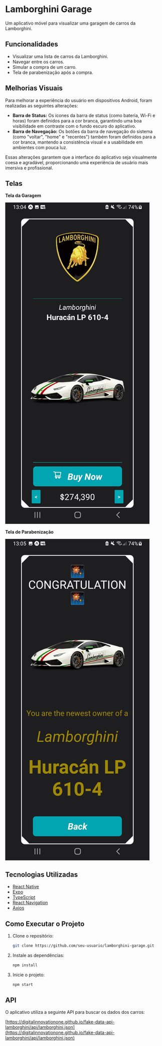 # Lamborghini Garage

Um aplicativo móvel para visualizar uma garagem de carros da Lamborghini.

## Funcionalidades

- Visualizar uma lista de carros da Lamborghini.
- Navegar entre os carros.
- Simular a compra de um carro.
- Tela de parabenização após a compra.

## Melhorias Visuais

Para melhorar a experiência do usuário em dispositivos Android, foram realizadas as seguintes alterações:

- **Barra de Status:** Os ícones da barra de status (como bateria, Wi-Fi e horas) foram definidos para a cor branca, garantindo uma boa visibilidade em contraste com o fundo escuro do aplicativo.
- **Barra de Navegação:** Os botões da barra de navegação do sistema (como "voltar", "home" e "recentes") também foram definidos para a cor branca, mantendo a consistência visual e a usabilidade em ambientes com pouca luz.

Essas alterações garantem que a interface do aplicativo seja visualmente coesa e agradável, proporcionando uma experiência de usuário mais imersiva e profissional.

## Telas

**Tela da Garagem**

![Tela da Garagem](./assets/garage-screen.png)

**Tela de Parabenização**

![Tela de Parabenização](./assets/congratulation-screen.png)

## Tecnologias Utilizadas

- [React Native](https://reactnative.dev/)
- [Expo](https://expo.dev/)
- [TypeScript](https://www.typescriptlang.org/)
- [React Navigation](https://reactnavigation.org/)
- [Axios](https://axios-http.com/)

## Como Executar o Projeto

1.  Clone o repositório:

    ```bash
    git clone https://github.com/seu-usuario/lamborghini-garage.git
    ```

2.  Instale as dependências:

    ```bash
    npm install
    ```

3.  Inicie o projeto:

    ```bash
    npm start
    ```

## API

O aplicativo utiliza a seguinte API para buscar os dados dos carros:

[https://digitalinnovationone.github.io/fake-data-api-lamborghini/api/lamborghini.json](https://digitalinnovationone.github.io/fake-data-api-lamborghini/api/lamborghini.json)